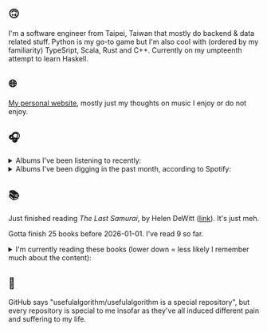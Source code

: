 ## 🙃

I'm a software engineer from Taipei, Taiwan that mostly do backend & data related stuff. Python is my go-to game but I'm also cool with (ordered by my familiarity) TypeSript, Scala, Rust and C++. Currently on my umpteenth attempt to learn Haskell.

## 🌐

[My personal website](https://usefulalgorithm.github.io/), mostly just my thoughts on music I enjoy or do not enjoy.

## 🎧

<details>
<summary>Albums I've been listening to recently:</summary>

- _Under Tangled Silence_, by DjRUM
- _Stressmanagement_, by Skee Mask
- _Dos Moons_, by Dos Monos
- _卵_, by betcover!!
- _IOX_, by LA Timpa

</details>

<details>
<summary>Albums I've been digging in the past month, according to Spotify:</summary>

- _Kingdom Come: Deliverance II (Original Soundtrack Essentials)_, by Jan Valta, Adam Sporka
- _Följd_, by Civilistjävel!
- _Cult Subterranea_, by Celestaphone, Dealers of God
- _Rest Symbol_, by rest symbol
- _馬_, by betcover!!
- _Void Patrol_, by Void Patrol
- _Greyhound Days_, by Patrick Shiroishi, Piotr Kurek
- _Somoku Hodo_, by Hakushi Hasegawa
- _Dos Moons_, by Dos Monos
- _卵_, by betcover!!
- _OUTSTANDING UNDERSTANDING_, by R.A.P. Ferreira
- _Stochastic Drift_, by Barker
- _Totality_, by Natural Information Society, Bitchin Bajas
- _IOX_, by LA Timpa
- _Demilitarize_, by Nazar
- _Music From The Merch Desk (2016 - 2023)_, by Aphex Twin

</details>

## 📚

Just finished reading _The Last Samurai_, by Helen DeWitt ([link](https://hardcover.app/books/the-last-samurai)). It's just meh.

Gotta finish 25 books before 2026-01-01. I've read 9 so far.

<details>
<summary>I'm currently reading these books (lower down = less likely I remember much about the content):</summary>

- _The Absence of Myth: Writings on Surrealism_, by Georges Bataille, Michael   Richardson ([link](https://hardcover.app/books/the-absence-of-myth-writings-on-surrealism))
- _Genesis and Trace: Derrida Reading Husserl and Heidegger_, by Paola Marrati, Simon Sparks ([link](https://hardcover.app/books/genesis-and-trace))
- _Philosophical Chemistry: Genealogy of a Scientific Field_, by Manuel DeLanda ([link](https://hardcover.app/books/philosophical-chemistry))
- _Political Categories: Thinking Beyond Concepts_, by Michael Marder ([link](https://hardcover.app/books/political-categories))
- _Regeneration_, by Pat Barker ([link](https://hardcover.app/books/regeneration-1991))
- _K-punk_, by Mark Fisher ([link](https://hardcover.app/books/k-punk-2018))
- _A Biography of Ordinary Man: On Authorities and Minorities_, by François Laruelle, Jessie Hock, and friends ([link](https://hardcover.app/books/a-biography-of-ordinary-man))
- _A Short History of Decay_, by Emil M. Cioran, Richard Howard ([link](https://hardcover.app/books/a-short-history-of-decay))
- _Anti-Oedipus_, by Gilles Deleuze, Félix Guattari ([link](https://hardcover.app/books/anti-oedipus))
- _A Thousand Plateaus_, by Gilles Deleuze, Félix Guattari ([link](https://hardcover.app/books/a-thousand-plateaus))

</details>

## 💬

GitHub says "usefulalgorithm/usefulalgorithm is a special repository", but every repository is special to me insofar as they've all induced different pain and suffering to my life.